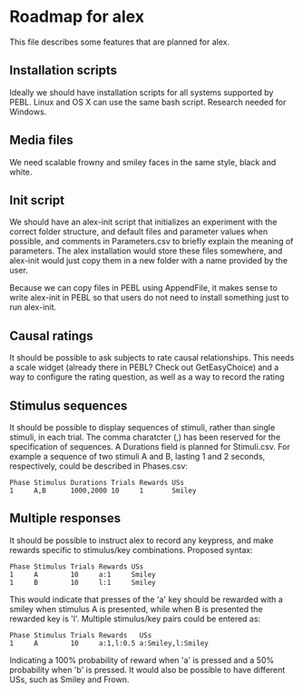 Roadmap for alex
================

This file describes some features that are planned for alex.

Installation scripts
--------------------

Ideally we should have installation scripts for all systems supported
by PEBL. Linux and OS X can use the same bash script. Research needed
for Windows.


Media files
-----------

We need scalable frowny and smiley faces in the same style, black and white. 


Init script
-----------

We should have an alex-init script that initializes an experiment with
the correct folder structure, and default files and parameter values
when possible, and comments in Parameters.csv to briefly explain the
meaning of parameters. The alex installation would store these files
somewhere, and alex-init would just copy them in a new folder with a
name provided by the user.

Because we can copy files in PEBL using AppendFile, it makes sense to
write alex-init in PEBL so that users do not need to install something
just to run alex-init.


Causal ratings
--------------

It should be possible to ask subjects to rate causal
relationships. This needs a scale widget (already there in PEBL? Check
out GetEasyChoice) and a way to configure the rating question, as well
as a way to record the rating


Stimulus sequences
------------------

It should be possible to display sequences of stimuli, rather than
single stimuli, in each trial. The comma charatcter (,) has been
reserved for the specification of sequences. A Durations field is
planned for Stimuli.csv. For example a sequence of two stimuli A and
B, lasting 1 and 2 seconds, respectively, could be described in
Phases.csv:

    Phase Stimulus Durations Trials Rewards USs
    1     A,B      1000,2000 10     1       Smiley

Multiple responses
------------------

It should be possible to instruct alex to record any keypress, and
make rewards specific to stimulus/key combinations. Proposed syntax:

    Phase Stimulus Trials Rewards USs
    1     A        10     a:1     Smiley
    1     B        10     l:1     Smiley

This would indicate that presses of the 'a' key should be rewarded
with a smiley when stimulus A is presented, while when B is presented
the rewarded key is 'l'. Multiple stimulus/key pairs could be entered
as:

    Phase Stimulus Trials Rewards   USs
    1     A        10     a:1,l:0.5 a:Smiley,l:Smiley

Indicating a 100% probability of reward when 'a' is pressed and a 50%
probability when 'b' is pressed. It would also be possible to have
different USs, such as Smiley and Frown.
